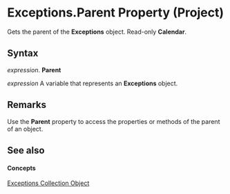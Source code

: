 
# Exceptions.Parent Property (Project)

Gets the parent of the  **Exceptions** object. Read-only **Calendar**.


## Syntax

 _expression_. **Parent**

 _expression_ A variable that represents an **Exceptions** object.


## Remarks

Use the  **Parent** property to access the properties or methods of the parent of an object.


## See also


#### Concepts


[Exceptions Collection Object](7248983d-071a-5421-7378-0d98b3c6792e.md)